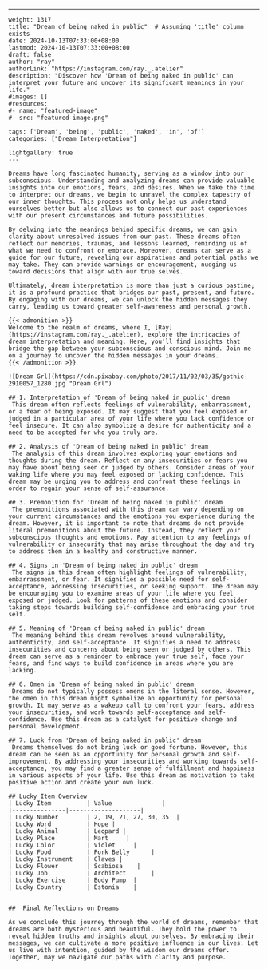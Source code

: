 ---
    weight: 1317
    title: "Dream of being naked in public"  # Assuming 'title' column exists
    date: 2024-10-13T07:33:00+08:00
    lastmod: 2024-10-13T07:33:00+08:00
    draft: false
    author: "ray"
    authorLink: "https://instagram.com/ray._.atelier"
    description: "Discover how 'Dream of being naked in public' can interpret your future and uncover its significant meanings in your life."
    #images: []
    #resources:
    #- name: "featured-image"
    #  src: "featured-image.png"
    
    tags: ['Dream', 'being', 'public', 'naked', 'in', 'of']
    categories: ["Dream Interpretation"]
    
    lightgallery: true
    ---
    
    Dreams have long fascinated humanity, serving as a window into our subconscious. Understanding and analyzing dreams can provide valuable insights into our emotions, fears, and desires. When we take the time to interpret our dreams, we begin to unravel the complex tapestry of our inner thoughts. This process not only helps us understand ourselves better but also allows us to connect our past experiences with our present circumstances and future possibilities.
    
    By delving into the meanings behind specific dreams, we can gain clarity about unresolved issues from our past. These dreams often reflect our memories, traumas, and lessons learned, reminding us of what we need to confront or embrace. Moreover, dreams can serve as a guide for our future, revealing our aspirations and potential paths we may take. They can provide warnings or encouragement, nudging us toward decisions that align with our true selves.
    
    Ultimately, dream interpretation is more than just a curious pastime; it is a profound practice that bridges our past, present, and future. By engaging with our dreams, we can unlock the hidden messages they carry, leading us toward greater self-awareness and personal growth.
    
    {{< admonition >}}
    Welcome to the realm of dreams, where I, [Ray](https://instagram.com/ray._.atelier), explore the intricacies of dream interpretation and meaning. Here, you’ll find insights that bridge the gap between your subconscious and conscious mind. Join me on a journey to uncover the hidden messages in your dreams.
    {{< /admonition >}}
    
    ![Dream Grl](https://cdn.pixabay.com/photo/2017/11/02/03/35/gothic-2910057_1280.jpg "Dream Grl")
    
    ## 1. Interpretation of 'Dream of being naked in public' dream
     This dream often reflects feelings of vulnerability, embarrassment, or a fear of being exposed. It may suggest that you feel exposed or judged in a particular area of your life where you lack confidence or feel insecure. It can also symbolize a desire for authenticity and a need to be accepted for who you truly are.
    
    ## 2. Analysis of 'Dream of being naked in public' dream
     The analysis of this dream involves exploring your emotions and thoughts during the dream. Reflect on any insecurities or fears you may have about being seen or judged by others. Consider areas of your waking life where you may feel exposed or lacking confidence. This dream may be urging you to address and confront these feelings in order to regain your sense of self-assurance.
    
    ## 3. Premonition for 'Dream of being naked in public' dream
     The premonitions associated with this dream can vary depending on your current circumstances and the emotions you experience during the dream. However, it is important to note that dreams do not provide literal premonitions about the future. Instead, they reflect your subconscious thoughts and emotions. Pay attention to any feelings of vulnerability or insecurity that may arise throughout the day and try to address them in a healthy and constructive manner.
    
    ## 4. Signs in 'Dream of being naked in public' dream
     The signs in this dream often highlight feelings of vulnerability, embarrassment, or fear. It signifies a possible need for self-acceptance, addressing insecurities, or seeking support. The dream may be encouraging you to examine areas of your life where you feel exposed or judged. Look for patterns of these emotions and consider taking steps towards building self-confidence and embracing your true self.
    
    ## 5. Meaning of 'Dream of being naked in public' dream
     The meaning behind this dream revolves around vulnerability, authenticity, and self-acceptance. It signifies a need to address insecurities and concerns about being seen or judged by others. This dream can serve as a reminder to embrace your true self, face your fears, and find ways to build confidence in areas where you are lacking.
    
    ## 6. Omen in 'Dream of being naked in public' dream
     Dreams do not typically possess omens in the literal sense. However, the omen in this dream might symbolize an opportunity for personal growth. It may serve as a wakeup call to confront your fears, address your insecurities, and work towards self-acceptance and self-confidence. Use this dream as a catalyst for positive change and personal development.
    
    ## 7. Luck from 'Dream of being naked in public' dream
     Dreams themselves do not bring luck or good fortune. However, this dream can be seen as an opportunity for personal growth and self-improvement. By addressing your insecurities and working towards self-acceptance, you may find a greater sense of fulfillment and happiness in various aspects of your life. Use this dream as motivation to take positive action and create your own luck.
    
    ## Lucky Item Overview
    | Lucky Item          | Value              |
    |---------------|--------------------|
    | Lucky Number        | 2, 19, 21, 27, 30, 35  |
    | Lucky Word          | Hope |
    | Lucky Animal        | Leopard |
    | Lucky Place         | Mart     |
    | Lucky Color         | Violet     |
    | Lucky Food          | Pork Belly      |
    | Lucky Instrument    | Claves |
    | Lucky Flower        | Scabiosa    |
    | Lucky Job           | Architect       |
    | Lucky Exercise      | Body Pump  |
    | Lucky Country       | Estonia    |
    
    
    ##  Final Reflections on Dreams
    
    As we conclude this journey through the world of dreams, remember that dreams are both mysterious and beautiful. They hold the power to reveal hidden truths and insights about ourselves. By embracing their messages, we can cultivate a more positive influence in our lives. Let us live with intention, guided by the wisdom our dreams offer. Together, may we navigate our paths with clarity and purpose.
    